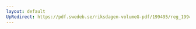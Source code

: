 ```yaml
---
layout: default
UpRedirect: https://pdf.swedeb.se/riksdagen-volumeG-pdf/199495/reg_199495/reg_199495_0413.pdf
---
```

